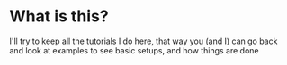# What is this?

I'll try to keep all the tutorials I do here, that way you (and I) can go back
and look at examples to see basic setups, and how things are done
